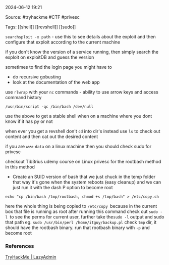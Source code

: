 
2024-06-12 19:21

Source: #tryhackme #CTF #privesc 

Tags: [[shell]] [[revshell]] [[sudo]] 

`searchsploit -x path` - use this to see details about the exploit and then configure that exploit according to the current machine

if you don't know the version of a service running, then simply search the exploit on exploitDB and guess the version 

sometimes to find the login page you might have to 
- do recursive gobusting 
- look at the documentation of the web app

use `rlwrap` with your `nc` commands - ability to use arrow keys and access command history 

```
/usr/bin/script -qc /bin/bash /dev/null
```
use the above to get a stable shell when on a machine where you dont know if it has py or not

when ever you get a revshell don't `cd` into dir's instead use `ls` to check out content and then cat out the desired content

if you are `www-data` on a linux machine then you should check sudo for privesc

checkout Tib3rius udemy course on Linux privesc for the rootbash method in this method 
- Create an SUID version of bash that we just chuck in the temp folder that way it's gone when the system reboots (easy cleanup) and we can just run it with the dash P option to become root

```
echo "cp /bin/bash /tmp/rootbash, chmod +s /tmp/bash" > /etc/copy.sh
```
here the whole thing is being copied to `/etc/copy `because in the current box that file is running as root
after running this command check out `sudo -l `to see the perms for current user, further take the`sudo -l` output and sudo that path 
eg. `sudo /usr/bin/perl /home/itguy/backup.pl`
check `tmp` dir, it should have the rootbash binary. run that rootbash binary with `-p` and become root



### References
[TryHackMe | LazyAdmin](https://tryhackme.com/r/room/lazyadmin)